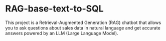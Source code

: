 # RAG-base-text-to-SQL
This project is a Retrieval-Augmented Generation (RAG) chatbot that allows you to ask questions about sales data in natural language and get accurate answers powered by an LLM (Large Language Model).
